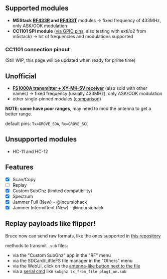 ## Supported modules

- **M5Stack [RF433R](https://docs.m5stack.com/en/unit/rf433_r) and [RF433T](https://docs.m5stack.com/en/unit/rf433_t)** modules -> fixed frequency of 433MHz, only ASK/OOK modulation
- **CC1101 SPI module** ([via GPIO pins](https://github.com/pr3y/Bruce/pull/135), also testing with exti/o2 from m5stack) -> lot of frequencies and modulations supported

### CC1101 connection pinout

(Still WIP, this page will be updated when ready for prime time)


## Unofficial

- **[FS1000A transmitter + XY-MK-5V receiver](https://components101.com/modules/433-mhz-rf-transmitter-module)** (also sold with other names)  -> fixed frequency (usually 433MHz), only ASK/OOK modulation
- other single-pinned modules ([comparison](http://x311.blogspot.com/2017/10/comparison-of-cheap-rf-modules-with-ask.html))

**NOTE: some have poor ranges**, may need to mod the antenna to get a better range.

default pins: `Tx=GROVE_SDA`, `Rx=GROVE_SCL` 


## Unsupported modules

- HC-11 and HC-12


## Features

- [x] Scan/Copy
- [ ] Replay
- [x] Custom SubGhz (limited compatibility)
- [x] Spectrum
- [x] Jammer Full (New) - @incursiohack
- [x] Jammer Intermittent (New) - @incursiohack

## Replay payloads like flipper!

Bruce now can send raw formats, like the ones supported in [this repository](https://github.com/Zero-Sploit/FlipperZero-Subghz-DB/tree/main/subghz)

methods to transmit `.sub` files:

 - via the "Custom SubGhz" app in the "RF" menu
 - via the SDCard/LittleFS file manager in the "Others" menu
 - via the WebUI, click on the [antenna-like button next to the file](https://github.com/pr3y/Bruce/pull/124)
 - via a [serial cmd](https://github.com/pr3y/Bruce/wiki/Serial) like `subghz tx_from_file plug1_on.sub`


